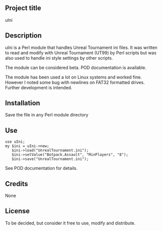## Project title

uIni

## Description

uIni is a Perl module that handles Unreal Tournament ini files. It was written to read and modify with Unreal Tournament (UT99) by Perl scripts but was also used to handle ini style settings by other scripts.

The module can be considered beta. POD documentation is available.

The module has been used a lot on Linux systems and worked fine. However I noted some bug with newlines on FAT32 formatted drives. Further development is intended.

## Installation

Save the file in any Perl module directory

## Use

    use uIni;
    my $ini = uIni->new;
       $ini->load("UnrealTournament.ini");
       $ini->setValue("Botpack.Assault", "MinPlayers", "8");
       $ini->save("UnrealTournament.ini");

See POD documentation for details.

## Credits

None

## License

To be decided, but consider it free to use, modify and distribute.
